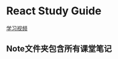 # React Study Guide
[学习视频](https://www.bilibili.com/video/BV1dP4y1c7qd/?spm_id_from=333.999.0.0&vd_source=6e9bdf1eabffc3fcb1987c6a6c621cf8)


## Note文件夹包含所有课堂笔记
